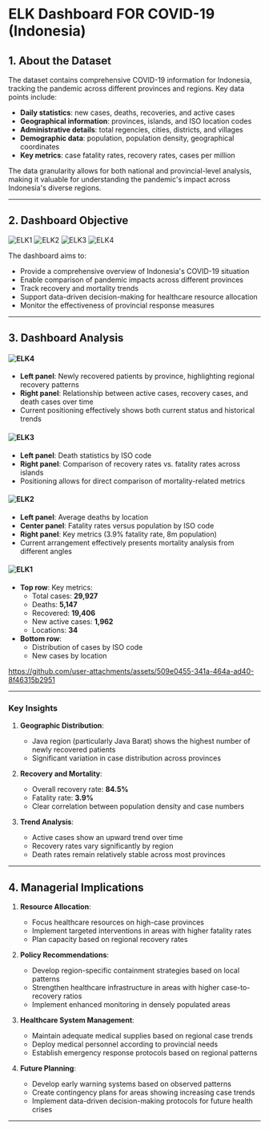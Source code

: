 # ELK Dashboard FOR COVID-19 (Indonesia)

## 1. About the Dataset

The dataset contains comprehensive COVID-19 information for Indonesia, tracking the pandemic across different provinces and regions. Key data points include:

- **Daily statistics**: new cases, deaths, recoveries, and active cases  
- **Geographical information**: provinces, islands, and ISO location codes  
- **Administrative details**: total regencies, cities, districts, and villages  
- **Demographic data**: population, population density, geographical coordinates  
- **Key metrics**: case fatality rates, recovery rates, cases per million  

The data granularity allows for both national and provincial-level analysis, making it valuable for understanding the pandemic's impact across Indonesia's diverse regions.

---

## 2. Dashboard Objective
![ELK1](https://github.com/user-attachments/assets/06209da9-5e1b-4e9a-8a12-58afa1f7cf99)
![ELK2](https://github.com/user-attachments/assets/aabcc38f-5c87-4934-8f7c-3f39a992bea5)
![ELK3](https://github.com/user-attachments/assets/dc1f06f1-f406-4420-884b-acbd0435516f)
![ELK4](https://github.com/user-attachments/assets/e292c6e2-1b2c-4ba6-8e3a-f73e99dc9c27)


The dashboard aims to:  
- Provide a comprehensive overview of Indonesia's COVID-19 situation  
- Enable comparison of pandemic impacts across different provinces  
- Track recovery and mortality trends  
- Support data-driven decision-making for healthcare resource allocation  
- Monitor the effectiveness of provincial response measures  

---

## 3. Dashboard Analysis

#### ![ELK4](https://github.com/user-attachments/assets/5e8903de-954d-4cf8-90f7-9f0eaecf2631)
  
- **Left panel**: Newly recovered patients by province, highlighting regional recovery patterns  
- **Right panel**: Relationship between active cases, recovery cases, and death cases over time  
- Current positioning effectively shows both current status and historical trends  

#### ![ELK3](https://github.com/user-attachments/assets/5b68c667-d7c4-471b-b215-5743f238e443)

- **Left panel**: Death statistics by ISO code  
- **Right panel**: Comparison of recovery rates vs. fatality rates across islands  
- Positioning allows for direct comparison of mortality-related metrics  

#### ![ELK2](https://github.com/user-attachments/assets/99b9ce44-8437-4dcd-8e02-c97a8da58926)

- **Left panel**: Average deaths by location  
- **Center panel**: Fatality rates versus population by ISO code  
- **Right panel**: Key metrics (3.9% fatality rate, 8m population)  
- Current arrangement effectively presents mortality analysis from different angles  

#### ![ELK1](https://github.com/user-attachments/assets/47ad7719-5299-40b4-9388-6c1bc439e322)

- **Top row**: Key metrics:  
  - Total cases: **29,927**  
  - Deaths: **5,147**  
  - Recovered: **19,406**  
  - New active cases: **1,962**  
  - Locations: **34**  
- **Bottom row**:  
  - Distribution of cases by ISO code  
  - New cases by location  

https://github.com/user-attachments/assets/509e0455-341a-464a-ad40-8f46315b2951

---

### Key Insights

1. **Geographic Distribution**:  
   - Java region (particularly Java Barat) shows the highest number of newly recovered patients  
   - Significant variation in case distribution across provinces  

2. **Recovery and Mortality**:  
   - Overall recovery rate: **84.5%**  
   - Fatality rate: **3.9%**  
   - Clear correlation between population density and case numbers  

3. **Trend Analysis**:  
   - Active cases show an upward trend over time  
   - Recovery rates vary significantly by region  
   - Death rates remain relatively stable across most provinces  

---

## 4. Managerial Implications

1. **Resource Allocation**:  
   - Focus healthcare resources on high-case provinces  
   - Implement targeted interventions in areas with higher fatality rates  
   - Plan capacity based on regional recovery rates  

2. **Policy Recommendations**:  
   - Develop region-specific containment strategies based on local patterns  
   - Strengthen healthcare infrastructure in areas with higher case-to-recovery ratios  
   - Implement enhanced monitoring in densely populated areas  

3. **Healthcare System Management**:  
   - Maintain adequate medical supplies based on regional case trends  
   - Deploy medical personnel according to provincial needs  
   - Establish emergency response protocols based on regional patterns  

4. **Future Planning**:  
   - Develop early warning systems based on observed patterns  
   - Create contingency plans for areas showing increasing case trends  
   - Implement data-driven decision-making protocols for future health crises  

---
